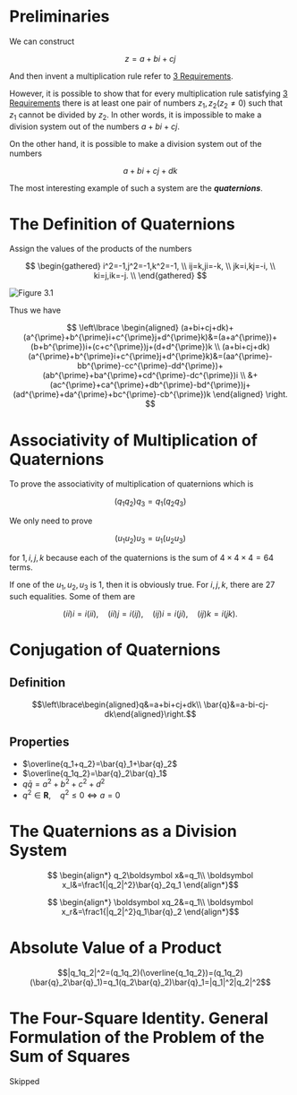 # Preliminaries

We can construct

$$z=a+bi+cj$$

And then invent a multiplication rule refer to [3 Requirements](2.%20Alternate%20Arithmetics%20on%20the%20Numbers%20a+bi.md#Requirements).

However, it is possible to show that for every multiplication rule satisfying [3 Requirements](2.%20Alternate%20Arithmetics%20on%20the%20Numbers%20a+bi.md#Requirements) there is at least one pair of numbers $z_1, z_2(z_2\neq 0)$ such that $z_1$ cannot be divided by $z_2$. In other words, it is impossible to make a division system out of the numbers $a + bi + cj$.

On the other hand, it is possible to make a division system out of the numbers

$$a + bi + cj + dk$$

The most interesting example of such a system are the ***quaternions***.

# The Definition of Quaternions

Assign the values of the products of the numbers

$$
\begin{gathered}
i^2=-1,j^2=-1,k^2=-1, \\
ij=k,ji=-k, \\
jk=i,kj=-i, \\
ki=j,ik=-j. \\
\end{gathered}
$$

![Figure 3.1](ebae273b1edf277023a64138c67987f7_MD5.jpeg)

Thus we have

$$
\left\lbrace
\begin{aligned}
 (a+bi+cj+dk)+(a^{\prime}+b^{\prime}i+c^{\prime}j+d^{\prime}k)&=(a+a^{\prime})+(b+b^{\prime})i+(c+c^{\prime})j+(d+d^{\prime})k \\
 (a+bi+cj+dk)(a^{\prime}+b^{\prime}i+c^{\prime}j+d^{\prime}k)&=(aa^{\prime}-bb^{\prime}-cc^{\prime}-dd^{\prime})+(ab^{\prime}+ba^{\prime}+cd^{\prime}-dc^{\prime})i \\
 &+(ac^{\prime}+ca^{\prime}+db^{\prime}-bd^{\prime})j+(ad^{\prime}+da^{\prime}+bc^{\prime}-cb^{\prime})k
\end{aligned}
\right.
$$

# Associativity of Multiplication of Quaternions

To prove the associativity of multiplication of quaternions which is

$$(q_1q_2)q_3=q_1(q_2q_3)$$

We only need to prove

$$(u_1u_2)u_3=u_1(u_2u_3)$$

for $1, i, j, k$ because each of the quaternions is the sum of $4\times 4\times 4=64$ terms.

If one of the $u_1, u_2, u_3$ is $1$, then it is obviously true. For $i, j, k$, there are 27 such equalities. Some of them are

$$(ii)i=i(ii),\quad(ii)j=i(ij),\quad(ij)i=i(ji),\quad(ij)k=i(jk).$$

# Conjugation of Quaternions

## Definition

$$\left\lbrace\begin{aligned}q&=a+bi+cj+dk\\
\bar{q}&=a-bi-cj-dk\end{aligned}\right.$$

## Properties

- $\overline{q_1+q_2}=\bar{q}_1+\bar{q}_2$
- $\overline{q_1q_2}=\bar{q}_2\bar{q}_1$
- $q\bar q=a^2+b^2+c^2+d^2$
- $q^2 \in \mathbf{R} ,\quad q^2\leq 0\iff a=0$

# The Quaternions as a Division System

$$
\begin{align*}
 q_2\boldsymbol x&=q_1\\
 \boldsymbol x_l&=\frac1{|q_2|^2}\bar{q}_2q_1
\end{align*}$$

$$
\begin{align*}
 \boldsymbol xq_2&=q_1\\
 \boldsymbol x_r&=\frac1{|q_2|^2}q_1\bar{q}_2
\end{align*}$$

# Absolute Value of a Product

$$|q_1q_2|^2=(q_1q_2)(\overline{q_1q_2})=(q_1q_2)(\bar{q}_2\bar{q}_1)=q_1(q_2\bar{q}_2)\bar{q}_1=|q_1|^2|q_2|^2$$

# The Four-Square Identity. General Formulation of the Problem of the Sum of Squares

Skipped
